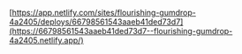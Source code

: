 [https://app.netlify.com/sites/flourishing-gumdrop-4a2405/deploys/66798561543aaeb41ded73d7](https://66798561543aaeb41ded73d7--flourishing-gumdrop-4a2405.netlify.app/)
